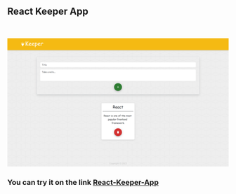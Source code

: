 ## React Keeper App

<br>

![React Keeper App](./images/React-Keeper.png)

### You can try it on the link [React-Keeper-App](https://react-basic-keeper-app.firebaseapp.com/)
